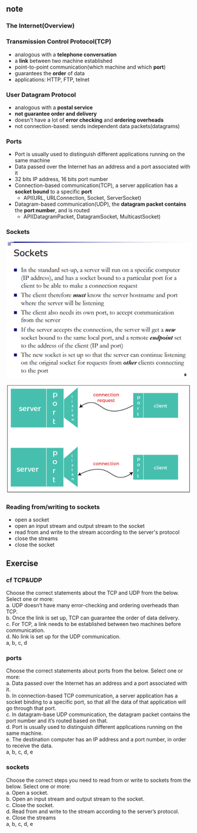 ## note
### The Internet(Overview)

### Transmission Control Protocol(TCP)
- analogous with a **telephone conversation**
- a **link** between two machine established
- point-to-point communication(which machine and which **port**)
- guarantees the **order** of data
- applications: HTTP, FTP, telnet

### User Datagram Protocol
- analogous with a **postal service**
- **not guarantee order and delivery**
- doesn't have a lot of **error checking** and **ordering overheads**
- not connection-based: sends independent data packets(datagrams)

### Ports
- Port is usually used to distinguish different applications running on the same machine
- Data passed over the Internet has an address and a port associated with it 
- 32 bits IP address, 16 bits port number
- Connection-based communication(TCP), a server application has a **socket bound** to a specific **port**
	- API(URL, URLConnection, Socket, ServerSocket)
- Datagram-based communication(UDP), the **datagram packet contains** the **port number**, and is routed
	- API(DatagramPacket, DatagramSocket, MulticastSocket)

### Sockets
![avatar](https://github.com/kechenkristin/imagesGitHub/blob/main/notes/uni/ecm2414/socket.png)

![avatar](https://github.com/kechenkristin/imagesGitHub/blob/main/notes/uni/ecm2414/socket-meaning.png)

### Reading from/writing to sockets
- open a socket
- open an input stream and output stream to the socket
- read from and write to the stream according to the server's protocol
- close the streams
- close the socket

## Exercise
### cf TCP&UDP
Choose the correct statements about the TCP and UDP from the below. Select one or more:  
a. UDP doesn’t have many error-checking and ordering overheads than TCP.  
b. Once the link is set up, TCP can guarantee the order of data delivery.  
c. For TCP, a link needs to be established between two machines before communication.  
d. No link is set up for the UDP communication.  
a, b, c, d  

### ports
Choose the correct statements about ports from the below. Select one or more:  
a. Data passed over the Internet has an address and a port associated with it.  
b. In connection-based TCP communication, a server application has a socket binding to a specific port, so that all the data of that application will go through that port.  
c. In datagram-base UDP communication, the datagram packet contains the port number and it’s routed based on that.  
d. Port is usually used to distinguish different applications running on the same machine.  
e. The destination computer has an IP address and a port number, in order to receive the data.  
a, b, c, d, e

### sockets
Choose the correct steps you need to read from or write to sockets from the below. Select one or more:  
a. Open a socket.   
b. Open an input stream and output stream to the socket.   
c. Close the socket.   
d. Read from and write to the stream according to the server’s protocol.   
e. Close the streams  
a, b, c, d, e  
